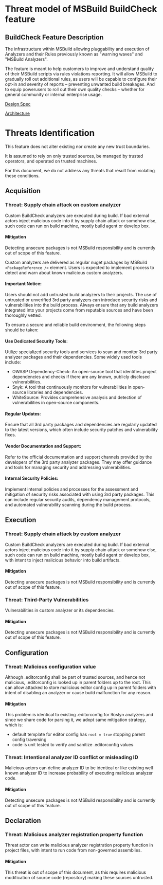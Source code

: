 
# Threat model of MSBuild BuildCheck feature

## BuildCheck Feature Description

The infrastructure within MSBuild allowing pluggability and execution of
Analyzers and their Rules previously known as "warning waves" and
"MSBuild Analyzers".

The feature is meant to help customers to improve and understand quality of their MSBuild scripts via rules violations reporting. It will allow MSBuild to gradually roll out additional rules, as users will be capable to configure their opt-in and severity of reports – preventing unwanted build breakages. And to equip powerusers to roll out their own quality checks – whether for general community or internal enterprise usage.

[Design
Spec](https://github.com/dotnet/msbuild/blob/main/documentation/specs/proposed/BuildCheck.md)

[Architecture](https://github.com/dotnet/msbuild/blob/main/documentation/specs/proposed/BuildCheck-Architecture.md)

# Threats Identification

This feature does not alter existing nor create any new trust boundaries.

It is assumed to rely on only trusted sources, be managed by trusted operators, and operated on trusted machines.

For this document, we do not address any threats that result from violating these conditions.

## Acquisition

### Threat: Supply chain attack on custom analyzer

Custom BuildCheck analyzers are executed during build. If bad external actors inject malicious code into it by supply chain attack or somehow else, such code can run on build machine, mostly build agent or develop box.

#### Mitigation

Detecting unsecure packages is not MSBuild responsibility and is currently out of scope of this feature.

Custom analyzers are delivered as regular nuget packages by MSBuild `<PackageReference />` element.
Users is expected to implement process to detect and warn about known malicious custom analyzers.

#### Important Notice:
Users should not add untrusted build analyzers to their projects. The use of untrusted or unverified 3rd party analyzers can introduce security risks and vulnerabilities into the build process. Always ensure that any build analyzers integrated into your projects come from reputable sources and have been thoroughly vetted.

To ensure a secure and reliable build environment, the following steps should be taken:

#### Use Dedicated Security Tools:
Utilize specialized security tools and services to scan and monitor 3rd party analyzer packages and their dependencies. Some widely used tools include:

- OWASP Dependency-Check: An open-source tool that identifies project dependencies and checks if there are any known, publicly disclosed vulnerabilities.
- Snyk: A tool that continuously monitors for vulnerabilities in open-source libraries and dependencies.
- WhiteSource: Provides comprehensive analysis and detection of vulnerabilities in open-source components.
#### Regular Updates:
Ensure that all 3rd party packages and dependencies are regularly updated to the latest versions, which often include security patches and vulnerability fixes.

#### Vendor Documentation and Support:
Refer to the official documentation and support channels provided by the developers of the 3rd party analyzer packages. They may offer guidance and tools for managing security and addressing vulnerabilities.

#### Internal Security Policies:
Implement internal policies and processes for the assessment and mitigation of security risks associated with using 3rd party packages. This can include regular security audits, dependency management protocols, and automated vulnerability scanning during the build process.

## Execution

### Threat: Supply chain attack by custom analyzer

Custom BuildCheck analyzers are executed during build. If bad external actors inject malicious code into it by supply chain attack or somehow else, such code can run on build machine, mostly build agent or develop box, with intent to inject malicious behavior into build artifacts.

#### Mitigation

Detecting unsecure packages is not MSBuild responsibility and is currently out of scope of this feature.

### Threat: Third-Party Vulnerabilities
Vulnerabilities in custom analyzer or its dependencies.

#### Mitigation

Detecting unsecure packages is not MSBuild responsibility and is currently out of scope of this feature.

## Configuration

### Threat: Malicious configuration value

Although .editorconfig shall be part of trusted sources, and hence not malicious, .editorconfig is looked up in parent folders up to the root. This can allow attacked to store malicious editor config up in parent folders with intent of disabling an analyzer or cause build malfunction for any reason.

#### Mitigation

This problem is identical to existing .editorconfig for Roslyn analyzers and since we share code for parsing it, we adopt same mitigation strategy, which is:

- default template for editor config has `root = true` stopping parent config traversing
- code is unit tested to verify and sanitize .editorconfig values

### Threat: Intentional analyzer ID conflict or misleading ID

Malicious actors can define analyzer ID to be identical or like existing well known analyzer ID to increase probability of executing malicious analyzer code.

#### Mitigation

Detecting unsecure packages is not MSBuild responsibility and is currently out of scope of this feature.

## Declaration

### Threat: Malicious analyzer registration property function

Threat actor can write malicious analyzer registration property function in project files, with intent to run code from non-governed assemblies.

#### Mitigation

This threat is out of scope of this document, as this requires malicious modification of source code (repository) making these sources untrusted.
